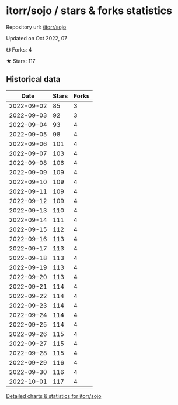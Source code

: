 # itorr/sojo / stars & forks statistics

Repository url: [/itorr/sojo](https://github.com/itorr/sojo)

Updated on Oct 2022, 07

☋ Forks: 4

★ Stars: 117

## Historical data
| Date | Stars | Forks |
|------|-------|-------|
| 2022-09-02 | 85 | 3 | 
| 2022-09-03 | 92 | 3 | 
| 2022-09-04 | 93 | 4 | 
| 2022-09-05 | 98 | 4 | 
| 2022-09-06 | 101 | 4 | 
| 2022-09-07 | 103 | 4 | 
| 2022-09-08 | 106 | 4 | 
| 2022-09-09 | 109 | 4 | 
| 2022-09-10 | 109 | 4 | 
| 2022-09-11 | 109 | 4 | 
| 2022-09-12 | 109 | 4 | 
| 2022-09-13 | 110 | 4 | 
| 2022-09-14 | 111 | 4 | 
| 2022-09-15 | 112 | 4 | 
| 2022-09-16 | 113 | 4 | 
| 2022-09-17 | 113 | 4 | 
| 2022-09-18 | 113 | 4 | 
| 2022-09-19 | 113 | 4 | 
| 2022-09-20 | 113 | 4 | 
| 2022-09-21 | 114 | 4 | 
| 2022-09-22 | 114 | 4 | 
| 2022-09-23 | 114 | 4 | 
| 2022-09-24 | 114 | 4 | 
| 2022-09-25 | 114 | 4 | 
| 2022-09-26 | 115 | 4 | 
| 2022-09-27 | 115 | 4 | 
| 2022-09-28 | 115 | 4 | 
| 2022-09-29 | 116 | 4 | 
| 2022-09-30 | 116 | 4 | 
| 2022-10-01 | 117 | 4 | 


[Detailed charts & statistics for itorr/sojo](https://reviewgithub.com/rep/itorr/sojo)

